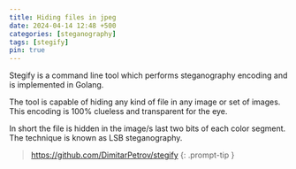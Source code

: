 ```yaml
---
title: Hiding files in jpeg
date: 2024-04-14 12:48 +500
categories: [steganography]
tags: [stegify]
pin: true
---
```



Stegify is a command line tool which performs steganography encoding and is implemented in Golang.

The tool is capable of hiding any kind of file in any image or set of images. This encoding is 100% clueless and transparent for the eye.

In short the file is hidden in the image/s last two bits of each color segment. The technique is known as LSB steganography.

> https://github.com/DimitarPetrov/stegify
{: .prompt-tip }